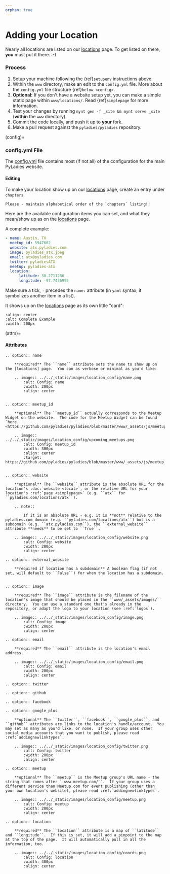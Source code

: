 ```yaml
---
orphan: true
---
```


# Adding your Location

Nearly all locations are listed on our [locations] page.  To get listed on there, **you** must put it there. :-)

### Process

1. Setup your machine following the {ref}`setupenv` instructions above.
2. Within the `www` directory, make an edit to the `config.yml` file.  More about the `config.yml` file structure {ref}`below <config>`.
3. **Optional:** If you don't have a website setup yet, you can make a simple static page within `www/locations/`.  Read {ref}`simplepage` for more information.
4. Test your changes by running `mynt gen -f _site && mynt serve _site` (**within** the `www` directory).
5. Commit the code locally, and push it up to **your** fork.
6. Make a pull request against the `pyladies/pyladies` repository.

(config)=

### config.yml File

The [config.yml] file contains most (if not all) of the configuration for the main PyLadies website.

#### Editing

To make your location show up on our [locations] page, create an entry under `chapters`.

```{danger} Important!
Please - maintain alphabetical order of the `chapters` listing!!
```

Here are the available configuration items you can set, and what they mean/show up as on the [locations] page.

A complete example:

```yaml
- name: Austin, TX
  meetup_id: 5947662
  website: atx.pyladies.com
  image: pyladies_atx.jpeg
  email: atx@pyladies.com
  twitter: pyladiesATX
  meetup: pyladies-atx
  location:
      latitude: 30.2711286
      longitude: -97.7436995
```

Make sure a tick, `-` precedes the `name:` attribute (in `yaml` syntax, it symbolizes another item in a list).

It shows up on the [locations] page as its own little "card":

```{image} ../../_static/images/location_config/complete.png
:align: center
:alt: Complete Example
:width: 200px
```

(attrs)=

#### Attributes

```{eval-rst}
.. option:: name

    **required** The ``name`` attribute sets the name to show up on the [locations] page.  You can as verbose or minimal as you'd like:

    .. image:: ../../_static/images/location_config/name.png
        :alt: Config: name
        :width: 200px
        :align: center


```

```{eval-rst}
.. option:: meetup_id

    **optional** The ``meetup_id`` actually corresponds to the Meetup Widget on the website.  The code for the Meetup Widget can be found `here <https://github.com/pyladies/pyladies/blob/master/www/_assets/js/meetup_widget.js>`_.

    .. image:: ../../_static/images/location_config/upcoming_meetups.png
        :alt: Config: meetup_id
        :width: 300px
        :align: center
        :target: https://github.com/pyladies/pyladies/blob/master/www/_assets/js/meetup_widget.js


```

```{eval-rst}
.. option:: website

    **optional** The ``website`` attribute is the absolute URL for the location's :doc:`website <local>`, or the relative URL for your location's :ref:`page <simplepage>` (e.g. ``atx`` for ``pyladies.com/locations/atx``).

    .. note::

        If it is an absolute URL - e.g. it is **not** relative to the pyladies.com domain (e.g. ``pyladies.com/locations/atx``) but is a subdomain (e.g. ``atx.pyladies.com``), the ``external_website`` attribute **needs** to be set to ``True``.

    .. image:: ../../_static/images/location_config/website.png
        :alt: Config: website
        :width: 200px
        :align: center
```

```{eval-rst}
.. option:: external_website

    **required if location has a subdomain** A boolean flag (if not set, will default to ``False``) for when the location has a subdomain.


```

```{eval-rst}
.. option:: image

    **required** The ``image`` attribute is the filename of the location's image that should be placed in the ``www/_assets/images/`` directory.  You can use a standard one that's already in the repository, or adapt the logo to your location (see :ref:`logos`).

    .. image:: ../../_static/images/location_config/image.png
        :alt: Config: image
        :width: 200px
        :align: center

```

```{eval-rst}
.. option:: email

    **required** The ``email`` attribute is the location's email address.

    .. image:: ../../_static/images/location_config/email.png
        :alt: Config: email
        :width: 200px
        :align: center

```

```{eval-rst}
.. option:: twitter
```

```{eval-rst}
.. option:: github
```

```{eval-rst}
.. option:: facebook
```

```{eval-rst}
.. option:: google_plus

    **optional** The ``twitter``, ``facebook``, ``google_plus``, and ``github`` attributes are links to the location's handle/account.  You may set as many as you'd like, or none.  If your group uses other social media accounts that you want to publish, please read :ref:`addingnewlinktypes`.

    .. image:: ../../_static/images/location_config/twitter.png
        :alt: Config: twitter
        :width: 200px
        :align: center

```

```{eval-rst}
.. option:: meetup

    **optional** The ``meetup`` is the Meetup group's URL name - the string that comes after ``www.meetup.com/``.  If your group uses a different service than Meetup.com for event publishing (other than your own location's website), please read :ref:`addingnewlinktypes`.

    .. image:: ../../_static/images/location_config/meetup.png
        :alt: Config: meetup
        :width: 200px
        :align: center

```

```{eval-rst}
.. option:: location

    **required** The ``location`` attribute is a map of ``latitude`` and ``longitude``.  If this is set, it will add a pinpoint to the map at the top of the page.  It will automatically pull in all the information, too.

    .. image:: ../../_static/images/location_config/coords.png
        :alt: Config: location
        :width: 400px
        :align: center
```

[config.yml]: https://github.com/pyladies/pyladies/blob/master/www/config.yml
[locations]: http://www.pyladies.com/locations
